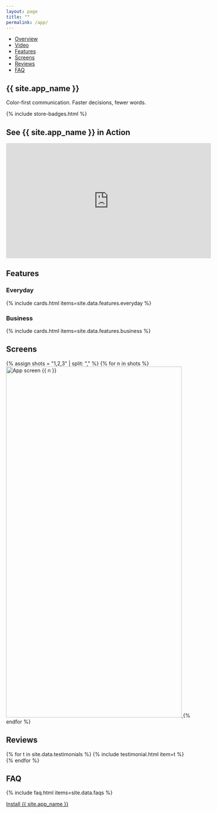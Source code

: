 ```yaml
---
layout: page
title: ""
permalink: /app/
---
```

<nav class="local-nav" aria-label="App sections">
  <ul>
    <li><a href="#overview" aria-current="true">Overview</a></li>
    <li><a href="#video">Video</a></li>
    <li><a href="#features">Features</a></li>
    <li><a href="#screens">Screens</a></li>
    <li><a href="#reviews">Reviews</a></li>
    <li><a href="#faq">FAQ</a></li>
  </ul>
</nav>

<section id="overview" class="container">
  <h1>{{ site.app_name }}</h1>
  <p class="lead">Color-first communication. Faster decisions, fewer words.</p>
  {% include store-badges.html %}
</section>

<section id="video" class="container">
  <h2>See {{ site.app_name }} in Action</h2>
  <div class="video-wrapper">
    <iframe 
      width="560" 
      height="315" 
      src="https://www.youtube.com/embed/Su8vIQI_ez8" 
      title="{{ site.app_name }} App Demo" 
      frameborder="0" 
      allow="accelerometer; autoplay; clipboard-write; encrypted-media; gyroscope; picture-in-picture; web-share" 
      allowfullscreen>
    </iframe>
  </div>
</section>

<section id="features" class="container">
  <h2>Features</h2>
  <h3>Everyday</h3>
  {% include cards.html items=site.data.features.everyday %}
  <h3>Business</h3>
  {% include cards.html items=site.data.features.business %} 
</section>

<section id="screens" class="container gallery">
  <h2>Screens</h2>
  <div class="grid screenshots">
    {% assign shots = "1,2,3" | split: "," %}
    {% for n in shots %}
      <a href="{{ '/assets/img/screenshots/' | append: n | append: '.webp' | relative_url }}" data-lightbox="screens" class="shot">
        <img loading="lazy" src="{{ '/assets/img/screenshots/' | append: n | append: '.webp' | relative_url }}" alt="App screen {{ n }}" width="480" height="960">
      </a>
    {% endfor %}
  </div>
</section>

<section id="reviews" class="container">
  <h2>Reviews</h2>
  <div class="grid">
    {% for t in site.data.testimonials %}
      {% include testimonial.html item=t %}
    {% endfor %}
  </div>
</section>

<section id="faq" class="container">
  <h2>FAQ</h2>
  {% include faq.html items=site.data.faqs %}
  <p><a class="btn" href="#overview">Install {{ site.app_name }}</a></p>
</section>

<!-- TODO: Replace this content with the exact App page copy you provide. -->
